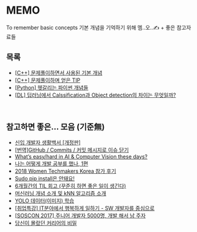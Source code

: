# MEMO
To remember basic concepts
기본 개념을 기억하기 위해 멤..오..✍️ + 좋은 참고자료들
<br>
## 목록
- [\[C++\] 문제풀이하면서 사용된 기본 개념](https://github.com/euzl/2019-1o1-project/blob/master/basic_note.md)
- [\[C++\] 문제풀이하며 얻은 TIP](https://github.com/euzl/2019-1o1-project/issues)
- [\[Python\] 헷갈리는 파이썬 개념들](https://github.com/euzl/py4e/blob/master/basic_note.md)
- [\[DL\] 딥러닝에서 Calssification과 Object detection의 차이는 무엇일까?](https://github.com/Petpeotalk/petpeotalk-labs/blob/master/01_difference_between_classification_and_object_detection.md)
 <br>
 
## 참고하면 좋은... 모음 (기준無)
- [신입 개발자 생활백서 \[개정판\]](https://www.slideshare.net/jayjin0427/ss-71896768%20)
- [\[번역\]GitHub / Commits / 커밋 메시지로 이슈 닫기](http://minsone.github.io/git/github-commits-closing-issues-via-commit-messages)
- [What’s easy/hard in AI & Computer Vision these days?](https://medium.com/@CharlesOllion/whats-easy-hard-in-ai-computer-vision-these-days-e7679b9f7db7)
- [나는 어떻게 개발 공부를 했나, 1편](https://jbee.io/essay/how_do_i_study_1/)
- [2018 Women Techmakers Korea 참가 후기](https://spoqa.github.io/2018/04/18/review-wtmkorea.html)
- [Sudo pip install은 안돼요!](https://medium.com/@chullino/sudo-%EC%A0%88%EB%8C%80-%EC%93%B0%EC%A7%80-%EB%A7%88%EC%84%B8%EC%9A%94-8544aa3fb0e7)
- [6개월간의 TIL 회고 (꾸준히 하면 좋은 일이 생긴다)](https://wayhome25.github.io/til/2017/08/14/TIL-for-6-months/)
- [머신러닝 개념 소개 및 kNN 알고리즘 소개](https://bcho.tistory.com/1009?category=555440)
- [YOLO 데이터(이미지) 학습](https://pgmrlsh.tistory.com/6)
- [\[취업특강\] IT분야에서 행복하게 일하기 - SW 개발자를 중심으로](https://www.slideshare.net/raima71/it-sw?next_slideshow=2)
- [\[SOSCON 2017\] 주니어 개발자 5000명, 개발 해서 남 주자](https://www.slideshare.net/jayjin0427/soscon-2017-5000-81227938%20)
- [당신이 몰랐던 커리어의 비밀](https://brunch.co.kr/@haneulalice/69#comment)
